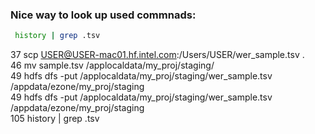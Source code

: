 ### Nice way to look up used commnads:

```sh
 history | grep .tsv
```

   37  scp USER@USER-mac01.hf.intel.com:/Users/USER/wer_sample.tsv .  
   46  mv sample.tsv /applocaldata/my_proj/staging/  
   49  hdfs dfs -put /applocaldata/my_proj/staging/wer_sample.tsv /appdata/ezone/my_proj/staging  
   49  hdfs dfs -put /applocaldata/my_proj/staging/wer_sample.tsv /appdata/ezone/my_proj/staging  
  105  history | grep .tsv  